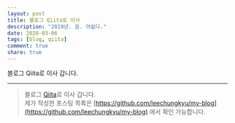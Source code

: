 ```yaml
---
layout: post
title: 블로그 Qiita로 이사
description: "2019년. 음. 아쉽다."
date: 2020-03-06
tags: [blog, qiita]
comment: true
share: true
---
```


블로그 Qiita로 이사 갑니다.

---
> 블로그 [Qiita](https://qiita.com/leechungkyu)로 이사 갑니다.   
제가 작성한 포스팅 목록은 [https://github.com/leechungkyu/my-blog](https://github.com/leechungkyu/my-blog) 에서 확인 가능합니다.
